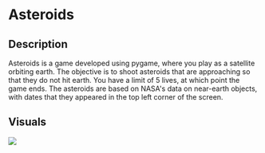 # Asteroids
## Description 

Asteroids is a game developed using pygame, where you play as a satellite orbiting earth. The objective is to shoot asteroids that are 
approaching so that they do not hit earth. You have a limit of 5 lives, at which point the game ends. The asteroids are based on NASA's data on near-earth objects, with dates that they appeared in the top left corner of the screen. 

## Visuals 
![](../assets/asteroids.gif)

